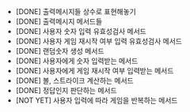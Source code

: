 - [DONE] 출력메시지들 상수로 표현해놓기
- [DONE] 출력메시지 메서드들
- [DONE] 사용자 숫자 입력 유효성검사 메서드
- [DONE] 사용자 게임 재시작 여부 입력 유효성검사 메서드
- [DONE] 랜덤숫자 생성 메서드
- [DONE] 사용자에게 숫자 입력받는 메서드 
- [DONE] 사용자에게 게임 재시작 여부 입력받는 메서드
- [DONE] 볼, 스트라이크 계산하는 메서드
- [DONE] 정답인지 판단하는 메서드
- [NOT YET] 사용자 입력에 따라 게임을 반복하는 메서드